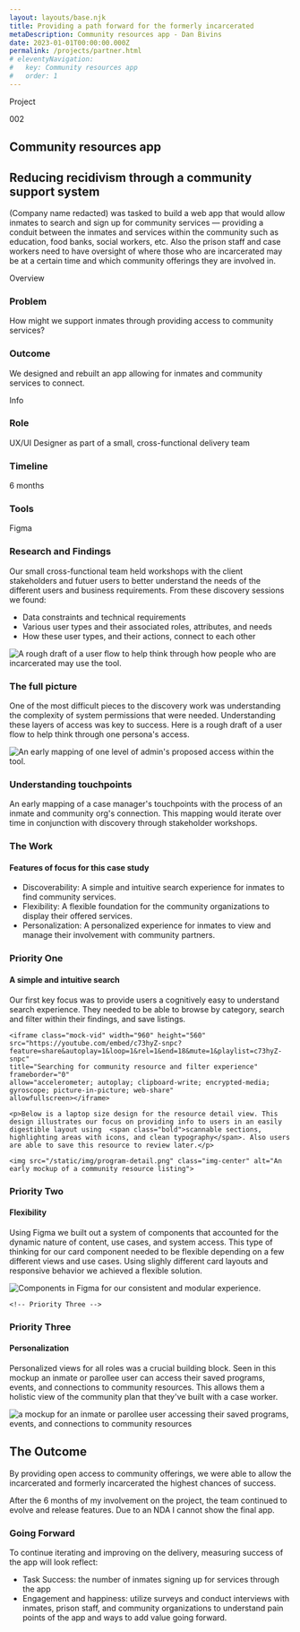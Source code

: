 ```yaml
---
layout: layouts/base.njk
title: Providing a path forward for the formerly incarcerated
metaDescription: Community resources app - Dan Bivins
date: 2023-01-01T00:00:00.000Z
permalink: /projects/partner.html
# eleventyNavigation:
#   key: Community resources app
#   order: 1
---
```



<div class="case-study-content">
    <div class="case-study-content-inner">
        <div id="overview" class="case-study-body">
            <div class="case-info">
                <div class="case-study-info left-info">
                    <div class="section-header-container about">
                        <div class="section-header">
                            <p>Project</p>
                            <p>002</p>
                        </div>
                    </div>
                    <h2 class="proj-name">Community resources app</h2>
                    <h2 class="proj-desc">Reducing recidivism through a community support system</h2>
                    <p>(Company name redacted) was tasked to build a web app that would allow inmates to search and sign up for community services &mdash; providing a conduit between the inmates and services within the community such as education, food banks, social workers, etc. Also the prison staff and case workers need to have oversight of where those who are incarcerated may be at a certain time and which community offerings they are involved in. </p>
                    <div class="section-header-container about">
                        <div class="section-header">
                            <p>Overview</p>
                        </div>
                    </div>
                    <div class="flex">
                        <div>
                            <h3>Problem</h3>
                            <p class="process-main-text">How might we support inmates through providing access to community services?</p>
                        </div>
                    <div>
                        <h3>Outcome</h3>
                        <p class="process-main-text">We designed and rebuilt an app allowing for inmates and community services to connect.</p>
                    </div>
                </div>
            </div>
            <div class="case-study-info right-info">
                <div class="section-header-container about">
                    <div class="section-header">
                        <p>Info</p>
                    </div>
                </div>
                <div class="case-study-info-right-group">
                    <div>
                        <h3>Role</h3>
                        <p class="case-info-right-text">UX/UI Designer as part of a small, cross-functional delivery team</p>
                    </div>
                    <div>
                        <h3>Timeline</h3>
                        <p class="case-info-right-text">6 months</p>
                    </div>
                </div>
                <div>
                    <h3>Tools</h3>
                    <p class="case-info-right-text">Figma</p>
                </div>
            </div>
        </div>
    </div>
</div>  
    <div class="case-study-body">
        <div class="section-header-container about">
            <div class="section-header">
                <h3>Research and Findings</h3> 
            </div>
        </div>
        <p>Our small cross-functional team held <span class="bold">workshops with the client stakeholders and futuer users</span> to better understand the needs of the different users and business requirements. From these discovery sessions we found:</p>
        <ul>
            <li>Data constraints and technical requirements</li>
            <li>Various user types and their associated roles, attributes, and needs</li>
            <li>How these user types, and their actions, connect to each other</li>
        </ul>
    </div>

<div class="full-width light">
    <div class="flex-thirds flex">
        <div class="col">
            <img src="/static/img/cc_roles.png" alt="A rough draft of a user flow to help think through how people who are incarcerated may use the tool.">   
        </div>
        <div class="col">  
            <h3>The full picture</h3>
            <p>One of the most difficult pieces to the discovery work was understanding the complexity of system permissions that were needed. Understanding these layers of access was key to success. Here is a rough draft of a user flow to help think through one persona's access.</p>
        </div>
    </div>
    <div class="flex-thirds flex">
        <div class="col">
            <img src="/static/img/sec0.jpg" alt="An early mapping of one level of admin's proposed access within the tool.">
        </div>
        <div class="col">  
            <h3>Understanding touchpoints</h3>
            <p>An early mapping of a case manager's touchpoints with the process of an inmate and community org's connection. This mapping would <span class="bold">iterate over time in conjunction with discovery through stakeholder workshops.</span></p>
        </div>
    </div>
</div>
        
<div class="full-width">
<div class="case-study-body">
    <div class="section-header-container about">
        <div class="section-header">
            <h3>The Work</h3> 
        </div>
    </div>
    <h4>Features of focus for this case study</h4>
    <ul>
        <li><span class="bold">Discoverability:</span> A simple and intuitive search experience for inmates to find community services.</li>
        <li><span class="bold">Flexibility:</span> A flexible foundation for the community organizations to display their offered services.</li>
        <li><span class="bold">Personalization:</span> A personalized experience for inmates to view and manage their involvement with community partners.</li>
    </ul>
</div>
</div>
<div class="case-study-body">
    <div class="section-header-container about">
        <div class="section-header">
            <h3>Priority One</h3> 
        </div>
    </div>
    <div class="bsc-2-grid">
        <h4><span class="section-callout">A simple and intuitive search</span></h4>
        <p>Our first key focus was to provide users a cognitively easy to understand search experience. They needed to be able to <span class="bold">browse</span> by category, <span class="bold">search and filter</span> within their findings, and <span class="bold">save</span> listings.</span><p>
    </div>
    

    <iframe class="mock-vid" width="960" height="560"
    src="https://youtube.com/embed/c73hyZ-snpc?feature=share&autoplay=1&loop=1&rel=1&end=18&mute=1&playlist=c73hyZ-snpc"
    title="Searching for community resource and filter experience"
    frameborder="0"
    allow="accelerometer; autoplay; clipboard-write; encrypted-media; gyroscope; picture-in-picture; web-share"
    allowfullscreen></iframe>

    <p>Below is a laptop size design for the resource detail view. This design illustrates our focus on providing info to users in an easily digestible layout using  <span class="bold">scannable sections, highlighting areas with icons, and clean typography</span>. Also users are able to save this resource to review later.</p>

    <img src="/static/img/program-detail.png" class="img-center" alt="An early mockup of a community resource listing">


</div>   

<!-- Priority Two -->
<div class="case-study-body">
    <div class="section-header-container about">
        <div class="section-header">
            <h3>Priority Two</h3> 
        </div>
    </div>
    <div class="bsc-2-grid">
        <h4><span class="section-callout">Flexibility</span></h4>
        <div>
            <p>Using Figma we built out a system of components that accounted for the dynamic nature of content, use cases, and system access. This type of thinking for our card component needed to be flexible depending on a few different views and use cases. Using slighly different card layouts and responsive behavior we achieved a flexible solution. </p>
        </div>
    </div>
    </div>
<div class="full-width">
    <img class="img-center flex" src="/static/img/sec1-crop.png" alt="Components in Figma for our consistent and modular experience.">
</div>
</div>

    <!-- Priority Three -->
 
<div class="case-study-body">
    <div class="section-header-container about">
        <div class="section-header">
            <h3>Priority Three</h3> 
        </div>
    </div>
    <div class="">
        <h4><span class="section-callout">Personalization</span></h4>
        <div>
            <p>Personalized views for all roles was a crucial building block. Seen in this mockup an inmate or parollee user can access their saved programs, events, and connections to community resources. This allows them a holistic view of the community plan that they've built with a case worker.</p>
        </div>
    </div>
    </div>
    <div class="full-width light">
    <img class="img-center flex" src="/static/img/programs.png" alt="a mockup for an inmate or parollee user accessing their saved programs, events, and connections to community resources">
    </div>
</div>

</div>

<div class="full-width light">
    <div class="case-study-body">
        <h2>The Outcome</h2>
        <p>By providing open access to community offerings, we were able to allow the incarcerated and formerly incarcerated the highest chances of success. </p>
        <p>After the 6 months of my involvement on the project, the team continued to evolve and release features. Due to an NDA I cannot show the final app.</p>

<!-- ![An early mobile mockup showing program offerings (on the left) for someone who is incarcerated and a community program's listing (on the right).](/static/img/cc-mobile.jpg) 

![Various states of a user looking for, filtering, and signing up for a program.](/static/img/sec8.jpg)  -->

<h3>Going Forward</h3>
<p>To continue iterating and improving on the delivery, measuring success of the app will look reflect:
    <ul>
        <li><span class="bold">Task Success:</span> the number of inmates signing up for services through the app</li>
        <li><span class="bold">Engagement and happiness:</span> utilize surveys and conduct interviews with inmates, prison staff, and community organizations to understand pain points of the app and ways to add value going forward.</li>
</div>
</div>  